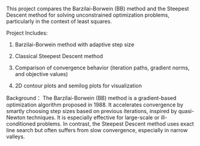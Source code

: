 This project compares the Barzilai-Borwein (BB) method and the Steepest Descent method for solving unconstrained optimization problems, particularly in the context of least squares.

Project Includes:

1. Barzilai-Borwein method with adaptive step size

2. Classical Steepest Descent method

3. Comparison of convergence behavior (iteration paths, gradient norms, and objective values)

4. 2D contour plots and semilog plots for visualization

Background：
The Barzilai-Borwein (BB) method is a gradient-based optimization algorithm proposed in 1988. It accelerates convergence by smartly choosing step sizes based on previous iterations, inspired by quasi-Newton techniques. It is especially effective for large-scale or ill-conditioned problems.
In contrast, the Steepest Descent method uses exact line search but often suffers from slow convergence, especially in narrow valleys.
